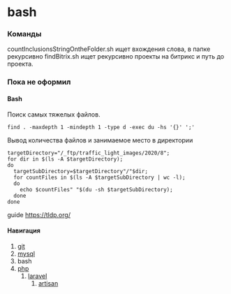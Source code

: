 # bash

### Команды

countInclusionsStringOntheFolder.sh ищет вхождения слова, в папке рекурсивно
findBitrix.sh ищет рекурсивно проекты на битрикс и путь до проекта.

### Пока не оформил

#### Bash
Поиск самых тяжелых файлов.
```shell script
find . -maxdepth 1 -mindepth 1 -type d -exec du -hs '{}' ';'
```

Вывод количества файлов и занимаемое место в директории
```shell script
targetDirectory="/_ftp/traffic_light_images/2020/8";
for dir in $(ls -A $targetDirectory); 
do 
  targetSubDirectory=$targetDirectory"/"$dir;
  for countFiles in $(ls -A $targetSubDirectory | wc -l);
  do
    echo $countFiles" "$(du -sh $targetSubDirectory); 
  done
done
```

guide
https://tldp.org/


#### Навигация
1. [git](../git/)
2. [mysql](../mysql)
3. bash
4. [php](../php/)
    1. [laravel](../php/laravel/)
        1. [artisan](../php/laravel/artisan/)
